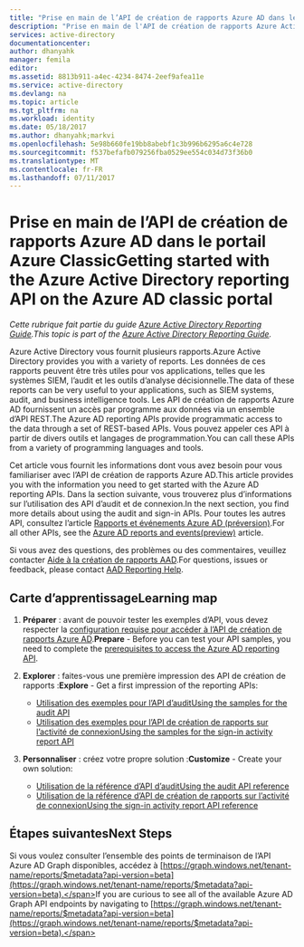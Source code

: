```yaml
---
title: "Prise en main de l’API de création de rapports Azure AD dans le portail Azure Classic | Microsoft Docs"
description: "Prise en main de l'API de création de rapports Azure Active Directory"
services: active-directory
documentationcenter: 
author: dhanyahk
manager: femila
editor: 
ms.assetid: 8813b911-a4ec-4234-8474-2eef9afea11e
ms.service: active-directory
ms.devlang: na
ms.topic: article
ms.tgt_pltfrm: na
ms.workload: identity
ms.date: 05/18/2017
ms.author: dhanyahk;markvi
ms.openlocfilehash: 5e98b660fe19bb8abebf1c3b996b6295a6c4e728
ms.sourcegitcommit: f537befafb079256fba0529ee554c034d73f36b0
ms.translationtype: MT
ms.contentlocale: fr-FR
ms.lasthandoff: 07/11/2017
---
```

# <a name="getting-started-with-the-azure-active-directory-reporting-api-on-the-azure-ad-classic-portal"></a><span data-ttu-id="51de4-103">Prise en main de l’API de création de rapports Azure AD dans le portail Azure Classic</span><span class="sxs-lookup"><span data-stu-id="51de4-103">Getting started with the Azure Active Directory reporting API on the Azure AD classic portal</span></span>
<span data-ttu-id="51de4-104">*Cette rubrique fait partie du guide [Azure Active Directory Reporting Guide](active-directory-reporting-guide.md).*</span><span class="sxs-lookup"><span data-stu-id="51de4-104">*This topic is part of the [Azure Active Directory Reporting Guide](active-directory-reporting-guide.md).*</span></span>

<span data-ttu-id="51de4-105">Azure Active Directory vous fournit plusieurs rapports.</span><span class="sxs-lookup"><span data-stu-id="51de4-105">Azure Active Directory provides you with a variety of reports.</span></span> <span data-ttu-id="51de4-106">Les données de ces rapports peuvent être très utiles pour vos applications, telles que les systèmes SIEM, l’audit et les outils d’analyse décisionnelle.</span><span class="sxs-lookup"><span data-stu-id="51de4-106">The data of these reports can be very useful to your applications, such as SIEM systems, audit, and business intelligence tools.</span></span> <span data-ttu-id="51de4-107">Les API de création de rapports Azure AD fournissent un accès par programme aux données via un ensemble d’API REST.</span><span class="sxs-lookup"><span data-stu-id="51de4-107">The Azure AD reporting APIs provide programmatic access to the data through a set of REST-based APIs.</span></span> <span data-ttu-id="51de4-108">Vous pouvez appeler ces API à partir de divers outils et langages de programmation.</span><span class="sxs-lookup"><span data-stu-id="51de4-108">You can call these APIs from a variety of programming languages and tools.</span></span>

<span data-ttu-id="51de4-109">Cet article vous fournit les informations dont vous avez besoin pour vous familiariser avec l’API de création de rapports Azure AD.</span><span class="sxs-lookup"><span data-stu-id="51de4-109">This article provides you with the information you need to get started with the Azure AD reporting APIs.</span></span>
<span data-ttu-id="51de4-110">Dans la section suivante, vous trouverez plus d’informations sur l’utilisation des API d’audit et de connexion.</span><span class="sxs-lookup"><span data-stu-id="51de4-110">In the next section, you find more details about using the audit and sign-in APIs.</span></span> <span data-ttu-id="51de4-111">Pour toutes les autres API, consultez l’article [Rapports et événements Azure AD (préversion)](https://msdn.microsoft.com/Library/Azure/Ad/Graph/howto/azure-ad-reports-and-events-preview).</span><span class="sxs-lookup"><span data-stu-id="51de4-111">For all other APIs, see the [Azure AD reports and events(preview)](https://msdn.microsoft.com/Library/Azure/Ad/Graph/howto/azure-ad-reports-and-events-preview) article.</span></span>

<span data-ttu-id="51de4-112">Si vous avez des questions, des problèmes ou des commentaires, veuillez contacter [Aide à la création de rapports AAD](mailto:aadreportinghelp@microsoft.com).</span><span class="sxs-lookup"><span data-stu-id="51de4-112">For questions, issues or feedback, please contact [AAD Reporting Help](mailto:aadreportinghelp@microsoft.com).</span></span>

## <a name="learning-map"></a><span data-ttu-id="51de4-113">Carte d’apprentissage</span><span class="sxs-lookup"><span data-stu-id="51de4-113">Learning map</span></span>
1. <span data-ttu-id="51de4-114">**Préparer** : avant de pouvoir tester les exemples d’API, vous devez respecter la [configuration requise pour accéder à l’API de création de rapports Azure AD](active-directory-reporting-api-prerequisites.md).</span><span class="sxs-lookup"><span data-stu-id="51de4-114">**Prepare** - Before you can test your API samples, you need to complete the [prerequisites to access the Azure AD reporting API](active-directory-reporting-api-prerequisites.md).</span></span>
2. <span data-ttu-id="51de4-115">**Explorer** : faites-vous une première impression des API de création de rapports :</span><span class="sxs-lookup"><span data-stu-id="51de4-115">**Explore** - Get a first impression of the reporting APIs:</span></span>
   
   * [<span data-ttu-id="51de4-116">Utilisation des exemples pour l’API d’audit</span><span class="sxs-lookup"><span data-stu-id="51de4-116">Using the samples for the audit API</span></span>](active-directory-reporting-api-audit-samples.md) 
   * [<span data-ttu-id="51de4-117">Utilisation des exemples pour l’API de création de rapports sur l’activité de connexion</span><span class="sxs-lookup"><span data-stu-id="51de4-117">Using the samples for the sign-in activity report API</span></span>](active-directory-reporting-api-sign-in-activity-samples.md)
3. <span data-ttu-id="51de4-118">**Personnaliser** : créez votre propre solution :</span><span class="sxs-lookup"><span data-stu-id="51de4-118">**Customize** -  Create your own solution:</span></span> 
   
   * [<span data-ttu-id="51de4-119">Utilisation de la référence d’API d’audit</span><span class="sxs-lookup"><span data-stu-id="51de4-119">Using the audit API reference</span></span>](active-directory-reporting-api-audit-reference.md) 
   * [<span data-ttu-id="51de4-120">Utilisation de la référence d’API de création de rapports sur l’activité de connexion</span><span class="sxs-lookup"><span data-stu-id="51de4-120">Using the sign-in activity report API reference</span></span>](active-directory-reporting-api-sign-in-activity-reference.md)

## <a name="next-steps"></a><span data-ttu-id="51de4-121">Étapes suivantes</span><span class="sxs-lookup"><span data-stu-id="51de4-121">Next Steps</span></span>
<span data-ttu-id="51de4-122">Si vous voulez consulter l’ensemble des points de terminaison de l’API Azure AD Graph disponibles, accédez à [https://graph.windows.net/tenant-name/reports/$metadata?api-version=beta](https://graph.windows.net/tenant-name/reports/$metadata?api-version=beta).</span><span class="sxs-lookup"><span data-stu-id="51de4-122">If you are curious to see all of the available Azure AD Graph API endpoints by navigating to [https://graph.windows.net/tenant-name/reports/$metadata?api-version=beta](https://graph.windows.net/tenant-name/reports/$metadata?api-version=beta).</span></span>

